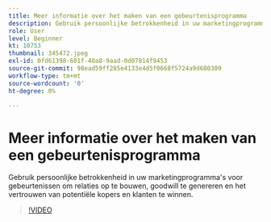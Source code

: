 ```yaml
---
title: Meer informatie over het maken van een gebeurtenisprogramma
description: Gebruik persoonlijke betrokkenheid in uw marketingprogramma's voor gebeurtenissen om relaties op te bouwen, goodwill te genereren en het vertrouwen van potentiële kopers en klanten te winnen.
role: User
level: Beginner
kt: 10753
thumbnail: 345472.jpeg
exl-id: 0fd61398-601f-40a8-9aad-0d07814f9453
source-git-commit: 98ead59ff285e4133e4d5f0668f5724a9d680309
workflow-type: tm+mt
source-wordcount: '0'
ht-degree: 0%

---
```


# Meer informatie over het maken van een gebeurtenisprogramma

Gebruik persoonlijke betrokkenheid in uw marketingprogramma&#39;s voor gebeurtenissen om relaties op te bouwen, goodwill te genereren en het vertrouwen van potentiële kopers en klanten te winnen.

>[!VIDEO](https://video.tv.adobe.com/v/345472/?quality=12&learn=on)
